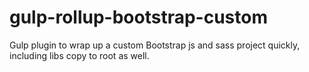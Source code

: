 # gulp-rollup-bootstrap-custom
Gulp plugin to wrap up a custom Bootstrap js and sass project quickly, including libs copy to root as well. 
